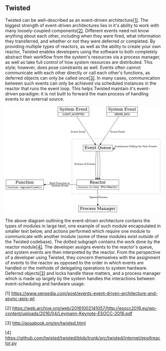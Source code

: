 ## Twisted

Twisted can be well-described as an event-driven architecture[[1]](#1).
The biggest strength of event-driven architectures lies in it's ability to work with many loosely-coupled components[[2]](#2). Different events need not know anything about each other, including when they were fired, what information they transferred, and whether or not they were deferred or completed. By providing multiple types of reactors, as well as the ability to create your own reactor, Twisted enables developers using the software to both completely abstract their workflow from the system's resources via a process manager, as well as take full control of how system resources are distributed. This style; however, does pose constraints as well. Events often cannot communicate with each other directly or call each other's functions, as deferred objects can only be called once[[3]](#3). In many cases, communication between such events can only be achieved via scheduled instances in the reactor that runs the event loop. This helps Twisted maintain it's event-driven paradigm: it is not built to forward the main process of handling events to an external source.

![](TwistedC&C.png)

The above diagram outlining the event-driven architecture contains the types of modules in large text, one example of such module encapsulated in smaller text below, and actions performed which require one module to communicate with another module (some of these modules exist outside of the Twisted codebase). The dotted subgraph contains the work done by the reactor module[[4]](#4). The developer assigns events to the reactor's queue, and system events are then interpreted by the reactor. From the perspective of a developer using Twisted, they concern themselves with the assignment of events to the reactor as opposed to the order in which events are handled or the methods of delegating operations to system hardware. Deferred objects[[3]](#3) and locks handle these matters, and a process manager which is made up largely by the system handles the interactions between event-scheduling and hardware usage.

<a id="1">[1]</a>
https://www.sensedia.com/post/events-event-driven-architecture-and-async-apis-wt

<a id="2">[2]</a>
https://web.archive.org/web/20161002141057/http://esocc2016.eu/wp-content/uploads/2016/04/Leymann-Keynote-ESOCC-2016.pdf

<a id="3">[3]</a>
http://aosabook.org/en/twisted.html

<a id="4">[4]</a>
https://github.com/twisted/twisted/blob/trunk/src/twisted/internet/epollreactor.py